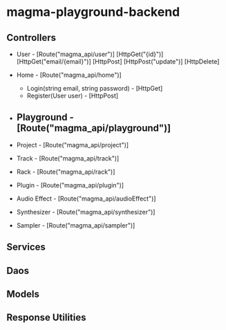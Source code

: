 # magma-playground-backend

## Controllers

  - User - [Route("magma_api/user")]
      [HttpGet("{id}")]
      [HttpGet("email/{email}")]
      [HttpPost]
      [HttpPost("update")]
      [HttpDelete]
            
  - Home - [Route("magma_api/home")]
      - Login(string email, string password) - [HttpGet] 
      - Register(User user) - [HttpPost] 
            
  - Playground - [Route("magma_api/playground")]
      - 
  - Project - [Route("magma_api/project")]
  - Track - [Route("magma_api/track")]
  - Rack - [Route("magma_api/rack")]
  - Plugin - [Route("magma_api/plugin")]
  - Audio Effect - [Route("magma_api/audioEffect")]
  - Synthesizer - [Route("magma_api/synthesizer")]
  - Sampler - [Route("magma_api/sampler")]

## Services

## Daos

## Models

## Response Utilities
